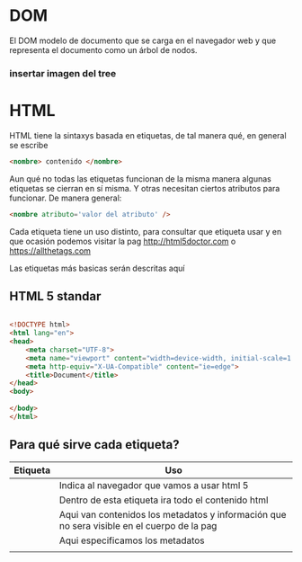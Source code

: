 #   DOM

El DOM modelo de documento que se carga en el navegador web y que representa el documento como un árbol de nodos.

### insertar imagen del tree

# HTML

HTML tiene la sintaxys basada en etiquetas, de tal manera qué, en general se escribe

```html
<nombre> contenido </nombre>
```
Aun qué no todas las etiquetas funcionan de la misma manera algunas etiquetas se cierran en sí misma. Y otras necesitan ciertos atributos para funcionar. De manera general:

```html
<nombre atributo='valor del atributo' />
```

Cada etiqueta tiene un uso distinto, para consultar que etiqueta usar y en que ocasión podemos visitar la pag http://html5doctor.com o https://allthetags.com

Las etiquetas más basicas serán descritas aquí

## HTML 5 standar

```html

<!DOCTYPE html>
<html lang="en">
<head>
    <meta charset="UTF-8">
    <meta name="viewport" content="width=device-width, initial-scale=1.0">
    <meta http-equiv="X-UA-Compatible" content="ie=edge">
    <title>Document</title>
</head>
<body>
    
</body>
</html>

```

## Para qué sirve cada etiqueta?

|Etiqueta|Uso|
|---|---|
| <!DOCTYPE html>  | Indica al navegador que vamos a usar html 5   |
| <html> | Dentro de esta etiqueta ira todo el contenido html|
| <head> | Aqui van contenidos los metadatos y información que no sera visible en el cuerpo de la pag |
| <meta atri="valor"> | Aqui especificamos los metadatos |
| <title> | Aqui ponemos el titulo que se vera en la pestaña del navegador |
| <body> | Aqui va todo el contenido que se vera dentro del navegador |
